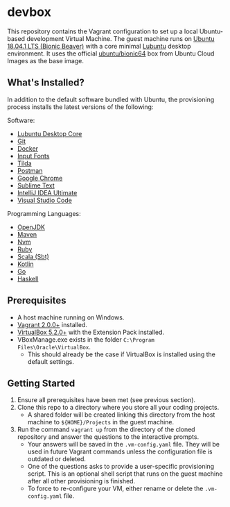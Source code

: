 # devbox

This repository contains the Vagrant configuration to set up a local Ubuntu-based development Virtual Machine.
The guest machine runs on [Ubuntu 18.04.1 LTS (Bionic Beaver)](http://releases.ubuntu.com/18.04.1/) with a core minimal
[Lubuntu](https://lubuntu.net/) desktop environment. It uses the official [ubuntu/bionic64](https://app.vagrantup.com/ubuntu/boxes/bionic64) box 
from Ubuntu Cloud Images as the base image.

## What's Installed?

In addition to the default software bundled with Ubuntu, the provisioning process installs the latest versions of the following:

Software:

- [Lubuntu Desktop Core](https://packages.ubuntu.com/bionic/lubuntu-core)
- [Git](https://git-scm.com/)
- [Docker](https://www.docker.com/)
- [Input Fonts](http://input.fontbureau.com/)
- [Tilda](https://github.com/lanoxx/tilda)
- [Postman](https://www.getpostman.com/)
- [Google Chrome](https://www.google.com/chrome/)
- [Sublime Text](https://www.sublimetext.com/)
- [IntelliJ IDEA Ultimate](https://www.jetbrains.com/idea/)
- [Visual Studio Code](https://code.visualstudio.com/)

Programming Languages:

- [OpenJDK](https://openjdk.java.net/)
- [Maven](https://maven.apache.org/)
- [Nvm](https://github.com/creationix/nvm)
- [Ruby](https://www.ruby-lang.org/en/)
- [Scala (Sbt)](https://www.scala-sbt.org/)
- [Kotlin](https://kotlinlang.org/)
- [Go](https://golang.org/)
- [Haskell](https://www.haskell.org/)

## Prerequisites

- A host machine running on Windows.
- [Vagrant 2.0.0+](https://www.vagrantup.com/downloads.html) installed.
- [VirtualBox 5.2.0+](https://www.virtualbox.org/wiki/Downloads) with the Extension Pack installed.
- VBoxManage.exe exists in the folder `C:\Program Files\Oracle\VirtualBox`.
   - This should already be the case if VirtualBox is installed using the default settings.

## Getting Started

1. Ensure all prerequisites have been met (see previous section).
1. Clone this repo to a directory where you store all your coding projects. 
   - A shared folder will be created linking this directory from the host machine to `${HOME}/Projects` in the guest machine. 
1. Run the command `vagrant up` from the directory of the cloned repository and answer the questions to the interactive prompts.
   - Your answers will be saved in the `.vm-config.yaml` file. They will be used in future Vagrant commands unless the configuration file is outdated or deleted.
   - One of the questions asks to provide a user-specific provisioning script. This is an optional shell script that runs on the guest machine after all other provisioning is finished. 
   - To force to re-configure your VM, either rename or delete the `.vm-config.yaml` file.
